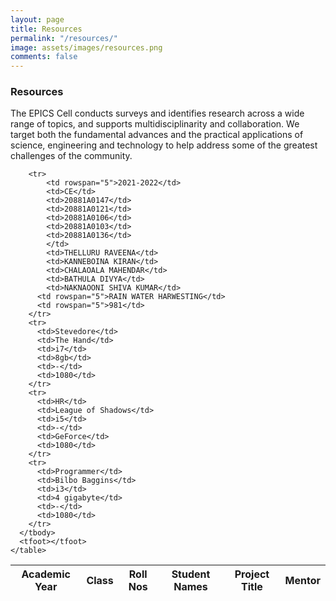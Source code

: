 ```yaml
---
layout: page
title: Resources
permalink: "/resources/"
image: assets/images/resources.png
comments: false
---
```


### Resources
The EPICS Cell conducts surveys and identifies research across a wide range of topics, and supports multidisciplinarity and collaboration. We target both the fundamental advances and the practical applications of science, engineering and technology to help address some of the greatest challenges of the community.

<div class="col-md-12">
    <table class="sortable" style="word-wrap: break-word; overflow-wrap: break-word;">
      <thead>
        <tr>
          <th>Academic Year</th>
          <th>Class</th>
          <th class="no-sort">Roll Nos</th>
		  <th class="no-sort">Student Names</th>
		  <th>Project Title</th>
          <th>Mentor</th>
        </tr>
      </thead>
      <tbody>
	  
        <tr>
			<td rowspan="5">2021-2022</td>
			<td>CE</td>
			<td>20881A0147</td>
			<td>20881A0121</td>
			<td>20881A0106</td>
			<td>20881A0103</td>
			<td>20881A0136</td>
			</td>
			<td>THELLURU RAVEENA</td>
			<td>KANNEBOINA KIRAN</td>
			<td>CHALAOALA MAHENDAR</td>
			<td>BATHULA DIVYA</td>
			<td>NAKNAOONI SHIVA KUMAR</td>
          <td rowspan="5">RAIN WATER HARWESTING</td>
          <td rowspan="5">981</td>
        </tr>
        <tr>
          <td>Stevedore</td>
          <td>The Hand</td>
          <td>i7</td>
          <td>8gb</td>
          <td>-</td>
          <td>1080</td>
        </tr>
        <tr>
          <td>HR</td>
          <td>League of Shadows</td>
          <td>i5</td>
          <td>-</td>
          <td>GeForce</td>
          <td>1080</td>
        </tr>
        <tr>
          <td>Programmer</td>
          <td>Bilbo Baggins</td>
          <td>i3</td>
          <td>4 gigabyte</td>
          <td>-</td>
          <td>1080</td>
        </tr>
      </tbody>
      <tfoot></tfoot>
    </table>
</div>